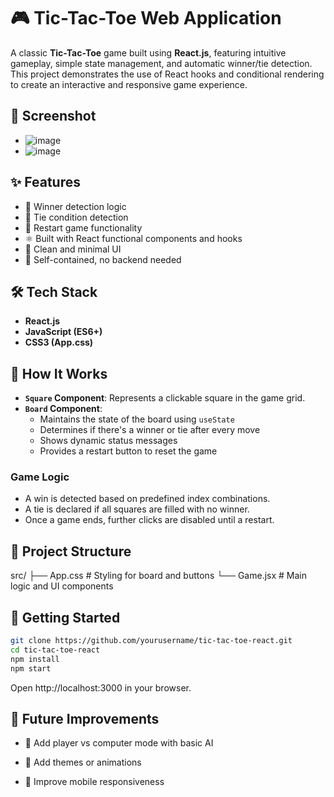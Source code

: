 # 🎮 Tic-Tac-Toe Web Application

A classic **Tic-Tac-Toe** game built using **React.js**, featuring intuitive gameplay, simple state management, and automatic winner/tie detection. This project demonstrates the use of React hooks and conditional rendering to create an interactive and responsive game experience.

## 📸 Screenshot

- ![image](https://github.com/user-attachments/assets/f467218a-026a-4926-b9dd-4997d49d42a0)
- ![image](https://github.com/user-attachments/assets/82bac926-fe6d-402c-b2ad-80fe3607f6a8)



## ✨ Features

- 🧠 Winner detection logic
- 🤝 Tie condition detection
- 🔁 Restart game functionality
- ⚛️ Built with React functional components and hooks
- 🎨 Clean and minimal UI
- 🧪 Self-contained, no backend needed

## 🛠 Tech Stack

- **React.js**
- **JavaScript (ES6+)**
- **CSS3 (App.css)**

## 🧩 How It Works

- **`Square` Component**: Represents a clickable square in the game grid.
- **`Board` Component**:
  - Maintains the state of the board using `useState`
  - Determines if there's a winner or tie after every move
  - Shows dynamic status messages
  - Provides a restart button to reset the game

### Game Logic

- A win is detected based on predefined index combinations.
- A tie is declared if all squares are filled with no winner.
- Once a game ends, further clicks are disabled until a restart.

## 📁 Project Structure

src/
├── App.css # Styling for board and buttons
└── Game.jsx # Main logic and UI components

## 🚀 Getting Started

   ```bash
   git clone https://github.com/yourusername/tic-tac-toe-react.git
   cd tic-tac-toe-react
   npm install
   npm start
   ```
   Open http://localhost:3000 in your browser.

## 📌 Future Improvements
 - 🔄 Add player vs computer mode with basic AI

- 🎨 Add themes or animations

- 📱 Improve mobile responsiveness
